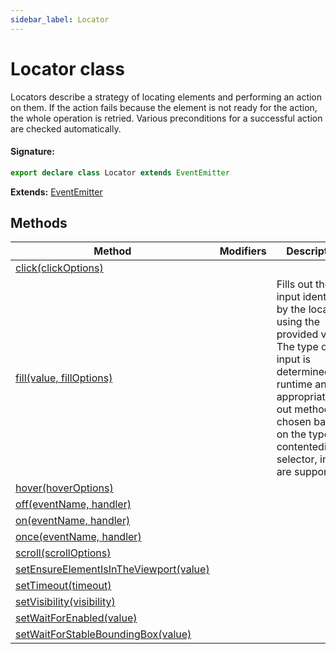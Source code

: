 ```yaml
---
sidebar_label: Locator
---
```


# Locator class

Locators describe a strategy of locating elements and performing an action on them. If the action fails because the element is not ready for the action, the whole operation is retried. Various preconditions for a successful action are checked automatically.

#### Signature:

```typescript
export declare class Locator extends EventEmitter
```

**Extends:** [EventEmitter](./puppeteer.eventemitter.md)

## Methods

| Method                                                                                           | Modifiers | Description                                                                                                                                                                                                                              |
| ------------------------------------------------------------------------------------------------ | --------- | ---------------------------------------------------------------------------------------------------------------------------------------------------------------------------------------------------------------------------------------- |
| [click(clickOptions)](./puppeteer.locator.click.md)                                              |           |                                                                                                                                                                                                                                          |
| [fill(value, fillOptions)](./puppeteer.locator.fill.md)                                          |           | Fills out the input identified by the locator using the provided value. The type of the input is determined at runtime and the appropriate fill-out method is chosen based on the type. contenteditable, selector, inputs are supported. |
| [hover(hoverOptions)](./puppeteer.locator.hover.md)                                              |           |                                                                                                                                                                                                                                          |
| [off(eventName, handler)](./puppeteer.locator.off.md)                                            |           |                                                                                                                                                                                                                                          |
| [on(eventName, handler)](./puppeteer.locator.on.md)                                              |           |                                                                                                                                                                                                                                          |
| [once(eventName, handler)](./puppeteer.locator.once.md)                                          |           |                                                                                                                                                                                                                                          |
| [scroll(scrollOptions)](./puppeteer.locator.scroll.md)                                           |           |                                                                                                                                                                                                                                          |
| [setEnsureElementIsInTheViewport(value)](./puppeteer.locator.setensureelementisintheviewport.md) |           |                                                                                                                                                                                                                                          |
| [setTimeout(timeout)](./puppeteer.locator.settimeout.md)                                         |           |                                                                                                                                                                                                                                          |
| [setVisibility(visibility)](./puppeteer.locator.setvisibility.md)                                |           |                                                                                                                                                                                                                                          |
| [setWaitForEnabled(value)](./puppeteer.locator.setwaitforenabled.md)                             |           |                                                                                                                                                                                                                                          |
| [setWaitForStableBoundingBox(value)](./puppeteer.locator.setwaitforstableboundingbox.md)         |           |                                                                                                                                                                                                                                          |

